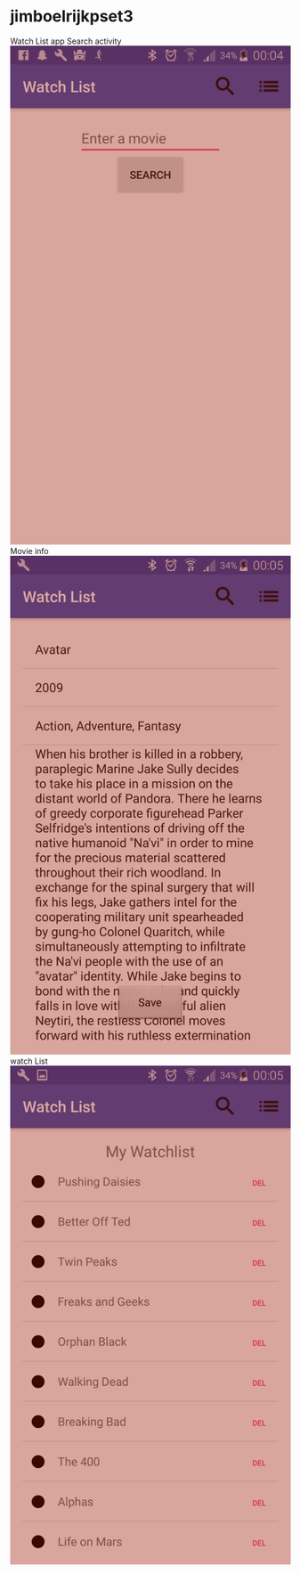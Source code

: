 # jimboelrijkpset3

Watch List app
Search activity
![ScreenShot](https://github.com/Jimbo994/jimboelrijkpset3/blob/master/docs/Screenshot_2016-11-19-00-04-45.png)
Movie info
![ScreenShot](https://github.com/Jimbo994/jimboelrijkpset3/blob/master/docs/Screenshot_2016-11-19-00-05-24.png)
watch List
![ScreenShot](https://github.com/Jimbo994/jimboelrijkpset3/blob/master/docs/Screenshot_2016-11-19-00-05-37.png)
